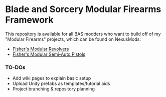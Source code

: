 # Blade and Sorcery Modular Firearms Framework
This repository is available for all BAS modders who want to build off of my "Modular Firearms" projects, which can be found on NexusMods:

 - [Fisher's Modular Revolvers](https://www.nexusmods.com/bladeandsorcery/mods/1613)
 - [Fisher's Modular Semi-Auto Pistols](https://www.nexusmods.com/bladeandsorcery/mods/1645)

### TO-DOs
 - Add wiki pages to explain basic setup
 - Upload Unity prefabs as templates/tutorial aids
 - Project branching & repository planning
